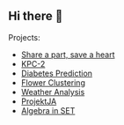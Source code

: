 ## Hi there 👋

Projects:
- [Share a part, save a heart](https://github.com/Ola-zaw/Share-a-part-save-a-heart)
- [KPC-2](https://github.com/Ola-zaw/KPC2)
- [Diabetes Prediction](https://github.com/Martyna-265/ML/tree/main/projekt_1)
- [Flower Clustering](https://github.com/Martyna-265/ML/tree/main/projekt_2)
- [Weather Analysis](https://github.com/zabolot7/PDU_projekt2)
- [ProjektJA](https://github.com/adawojterska/TWD_ProjektJA)
- [Algebra in SET](https://github.com/Martyna-265/Algebra-in-SET/tree/main)


<!--
**Martyna-265/Martyna-265** is a ✨ _special_ ✨ repository because its `README.md` (this file) appears on your GitHub profile.

Here are some ideas to get you started:

- 🔭 I’m currently working on ...
- 🌱 I’m currently learning ...
- 👯 I’m looking to collaborate on ...
- 🤔 I’m looking for help with ...
- 💬 Ask me about ...
- 📫 How to reach me: ...
- 😄 Pronouns: ...
- ⚡ Fun fact: ...
-->
